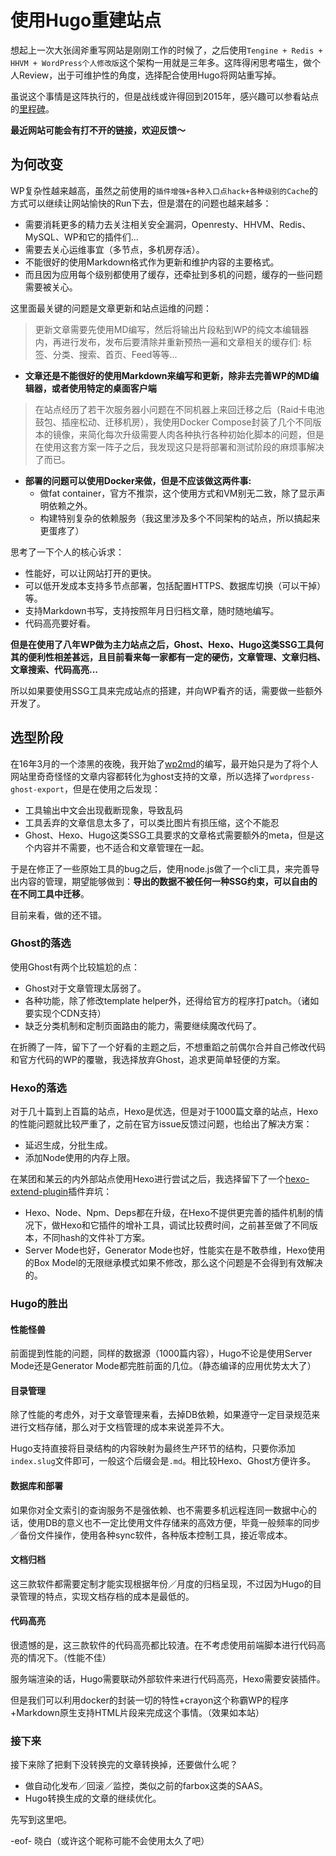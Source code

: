 # 使用Hugo重建站点

想起上一次大张阔斧重写网站是刚刚工作的时候了，之后使用`Tengine + Redis + HHVM + WordPress个人修改版`这个架构一用就是三年多。这阵得闲思考喵生，做个人Review，出于可维护性的角度，选择配合使用Hugo将网站重写掉。

虽说这个事情是这阵执行的，但是战线或许得回到2015年，感兴趣可以参看站点的[里程碑](https://soulteary.com/about-site/)。

**最近网站可能会有打不开的链接，欢迎反馈～**

## 为何改变

WP复杂性越来越高，虽然之前使用的`插件增强+各种入口点hack+各种级别的Cache`的方式可以继续让网站愉快的Run下去，但是潜在的问题也越来越多：

- 需要消耗更多的精力去关注相关安全漏洞，Openresty、HHVM、Redis、MySQL、WP和它的插件们...
- 需要去关心运维事宜（多节点，多机房存活）。
- 不能很好的使用Markdown格式作为更新和维护内容的主要格式。
- 而且因为应用每个级别都使用了缓存，还牵扯到多机的问题，缓存的一些问题需要被关心。

这里面最关键的问题是文章更新和站点运维的问题：

> 更新文章需要先使用MD编写，然后将输出片段粘到WP的纯文本编辑器内，再进行发布，发布后要清除并重新预热一遍和文章相关的缓存们: 标签、分类、搜索、首页、Feed等等...

- **文章还是不能很好的使用Markdown来编写和更新，除非去完善WP的MD编辑器，或者使用特定的桌面客户端**

> 在站点经历了若干次服务器小问题在不同机器上来回迁移之后（Raid卡电池鼓包、插座松动、迁移机房），我使用Docker Compose封装了几个不同版本的镜像，来简化每次升级需要人肉各种执行各种初始化脚本的问题，但是在使用这套方案一阵子之后，我发现这只是将部署和测试阶段的麻烦事解决了而已。

- **部署的问题可以使用Docker来做，但是不应该做这两件事:**
  - 做fat container，官方不推崇，这个使用方式和VM别无二致，除了显示声明依赖之外。
  - 构建特别复杂的依赖服务（我这里涉及多个不同架构的站点，所以搞起来更蛋疼了）


思考了一下个人的核心诉求：

- 性能好，可以让网站打开的更快。
- 可以低开发成本支持多节点部署，包括配置HTTPS、数据库切换（可以干掉）等。
- 支持Markdown书写，支持按照年月日归档文章，随时随地编写。
- 代码高亮要好看。

__但是在使用了八年WP做为主力站点之后，Ghost、Hexo、Hugo这类SSG工具何其的便利性相差甚远，且目前看来每一家都有一定的硬伤，文章管理、文章归档、文章搜索、代码高亮...__

所以如果要使用SSG工具来完成站点的搭建，并向WP看齐的话，需要做一些额外开发了。

## 选型阶段

在16年3月的一个漆黑的夜晚，我开始了[wp2md](https://github.com/soulteary/wp2md)的编写，最开始只是为了将个人网站里奇奇怪怪的文章内容都转化为ghost支持的文章，所以选择了`wordpress-ghost-export`，但是在使用之后发现：

- 工具输出中文会出现截断现象，导致乱码
- 工具丢弃的文章信息太多了，可以类比图片有损压缩，这个不能忍
- Ghost、Hexo、Hugo这类SSG工具要求的文章格式需要额外的meta，但是这个内容并不需要，也不适合和文章管理在一起。

于是在修正了一些原始工具的bug之后，使用node.js做了一个cli工具，来完善导出内容的管理，期望能够做到：**导出的数据不被任何一种SSG约束，可以自由的在不同工具中迁移**。

目前来看，做的还不错。

### Ghost的落选

使用Ghost有两个比较尴尬的点：

- Ghost对于文章管理太孱弱了。
- 各种功能，除了修改template helper外，还得给官方的程序打patch。（诸如要实现个CDN支持）
- 缺乏分类机制和定制页面路由的能力，需要继续魔改代码了。

在折腾了一阵，留下了一个好看的主题之后，不想重蹈之前偶尔合并自己修改代码和官方代码的WP的覆辙，我选择放弃Ghost，追求更简单轻便的方案。

### Hexo的落选

对于几十篇到上百篇的站点，Hexo是优选，但是对于1000篇文章的站点，Hexo的性能问题就比较严重了，之前在官方issue反馈过问题，也给出了解决方案：

- 延迟生成，分批生成。
- 添加Node使用的内存上限。

在某团和某云的内外部站点使用Hexo进行尝试之后，我选择留下了一个[hexo-extend-plugin](https://github.com/soulteary/hexo-extend-plugin)插件弃坑：

- Hexo、Node、Npm、Deps都在升级，在Hexo不提供更完善的插件机制的情况下，做Hexo和它插件的增补工具，调试比较费时间，之前甚至做了不同版本，不同hash的文件补丁方案。
- Server Mode也好，Generator Mode也好，性能实在是不敢恭维，Hexo使用的Box Model的无限继承模式如果不修改，那么这个问题是不会得到有效解决的。


### Hugo的胜出

#### 性能怪兽

前面提到性能的问题，同样的数据源（1000篇内容），Hugo不论是使用Server Mode还是Generator Mode都完胜前面的几位。（静态编译的应用优势太大了）

#### 目录管理

除了性能的考虑外，对于文章管理来看，去掉DB依赖，如果遵守一定目录规范来进行文档存储，那么对于文档管理的成本来说差异不大。

Hugo支持直接将目录结构的内容映射为最终生产环节的结构，只要你添加`index.slug`文件即可，一般这个后缀会是`.md`。相比较Hexo、Ghost方便许多。

#### 数据库和部署

如果你对全文索引的查询服务不是强依赖、也不需要多机远程连同一数据中心的话，使用DB的意义也不一定比使用文件存储来的高效方便，毕竟一般频率的同步／备份文件操作，使用各种sync软件，各种版本控制工具，接近零成本。

#### 文档归档

这三款软件都需要定制才能实现根据年份／月度的归档呈现，不过因为Hugo的目录管理的特点，实现文档存档的成本是最低的。

#### 代码高亮

很遗憾的是，这三款软件的代码高亮都比较渣。在不考虑使用前端脚本进行代码高亮的情况下。（性能不佳）

服务端渲染的话，Hugo需要联动外部软件来进行代码高亮，Hexo需要安装插件。

但是我们可以利用docker的封装一切的特性+crayon这个称霸WP的程序+Markdown原生支持HTML片段来完成这个事情。（效果如本站）

### 接下来

接下来除了把剩下没转换完的文章转换掉，还要做什么呢？

- 做自动化发布／回滚／监控，类似之前的farbox这类的SAAS。
- Hugo转换生成的文章的继续优化。


先写到这里吧。


-eof-  晓白（或许这个昵称可能不会使用太久了吧）


